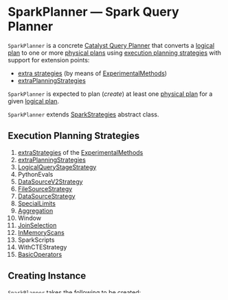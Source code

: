 # SparkPlanner &mdash; Spark Query Planner

`SparkPlanner` is a concrete [Catalyst Query Planner](catalyst/QueryPlanner.md) that converts a [logical plan](logical-operators/LogicalPlan.md) to one or more [physical plans](physical-operators/SparkPlan.md) using [execution planning strategies](#strategies) with support for extension points:

* [extra strategies](#extraStrategies) (by means of [ExperimentalMethods](#experimentalMethods))
* [extraPlanningStrategies](#extraPlanningStrategies)

`SparkPlanner` is expected to plan (_create_) at least one [physical plan](physical-operators/SparkPlan.md) for a given [logical plan](logical-operators/LogicalPlan.md).

`SparkPlanner` extends [SparkStrategies](execution-planning-strategies/SparkStrategies.md) abstract class.

## <span id="strategies"> Execution Planning Strategies

1. [extraStrategies](ExperimentalMethods.md#extraStrategies) of the [ExperimentalMethods](#experimentalMethods)
1. [extraPlanningStrategies](#extraPlanningStrategies)
1. [LogicalQueryStageStrategy](execution-planning-strategies/LogicalQueryStageStrategy.md)
1. PythonEvals
1. [DataSourceV2Strategy](execution-planning-strategies/DataSourceV2Strategy.md)
1. [FileSourceStrategy](execution-planning-strategies/FileSourceStrategy.md)
1. [DataSourceStrategy](execution-planning-strategies/DataSourceStrategy.md)
1. [SpecialLimits](execution-planning-strategies/SpecialLimits.md)
1. [Aggregation](execution-planning-strategies/Aggregation.md)
1. Window
1. [JoinSelection](execution-planning-strategies/JoinSelection.md)
1. [InMemoryScans](execution-planning-strategies/InMemoryScans.md)
1. SparkScripts
1. WithCTEStrategy
1. [BasicOperators](execution-planning-strategies/BasicOperators.md)

## Creating Instance

`SparkPlanner` takes the following to be created:

* <span id="session"> [SparkSession](SparkSession.md)
* <span id="conf"> [SQLConf](SQLConf.md)
* <span id="experimentalMethods"> [ExperimentalMethods](ExperimentalMethods.md)

`SparkPlanner` is created when the following are requested for one:

* [BaseSessionStateBuilder](BaseSessionStateBuilder.md#planner)
* [HiveSessionStateBuilder](hive/HiveSessionStateBuilder.md#planner)
* Structured Streaming's `IncrementalExecution`

## Accessing SparkPlanner

`SparkPlanner` is available as [planner](SessionState.md#planner) of a `SessionState`.

```text
val spark: SparkSession = ...
scala> :type spark.sessionState.planner
org.apache.spark.sql.execution.SparkPlanner
```

## <span id="extraPlanningStrategies"> Extra Planning Strategies

```scala
extraPlanningStrategies: Seq[Strategy] = Nil
```

`extraPlanningStrategies` is an extension point to register extra [planning strategies](execution-planning-strategies/SparkStrategy.md).

`extraPlanningStrategies` is used when `SparkPlanner` is requested for [planning strategies](#strategies).

`extraPlanningStrategies` is overriden in the `SessionState` builders ([BaseSessionStateBuilder](BaseSessionStateBuilder.md#planner) and [HiveSessionStateBuilder](hive/HiveSessionStateBuilder.md#planner)).

## <span id="collectPlaceholders"> Collecting PlanLater Physical Operators

```scala
collectPlaceholders(
  plan: SparkPlan): Seq[(SparkPlan, LogicalPlan)]
```

`collectPlaceholders` collects all [PlanLater](execution-planning-strategies/SparkStrategy.md#PlanLater) physical operators in the given [physical plan](physical-operators/SparkPlan.md).

`collectPlaceholders` is part of [QueryPlanner](catalyst/QueryPlanner.md#collectPlaceholders) abstraction.

## <span id="pruneFilterProject"> Filter and Project Pruning

```scala
pruneFilterProject(
  projectList: Seq[NamedExpression],
  filterPredicates: Seq[Expression],
  prunePushedDownFilters: Seq[Expression] => Seq[Expression],
  scanBuilder: Seq[Attribute] => SparkPlan): SparkPlan
```

!!! note
    `pruneFilterProject` is almost like [DataSourceStrategy.pruneFilterProjectRaw](execution-planning-strategies/DataSourceStrategy.md#pruneFilterProjectRaw).

`pruneFilterProject` branches off per whether it is possible to use a column pruning only (to get the right projection) and the input `projectList` columns of this projection are enough to evaluate all input `filterPredicates` filter conditions.

If so, `pruneFilterProject` does the following:

1. Applies the input `scanBuilder` function to the input `projectList` columns that creates a new [physical operator](physical-operators/SparkPlan.md)

1. If there are Catalyst predicate expressions in the input `prunePushedDownFilters` that cannot be pushed down, `pruneFilterProject` creates a [FilterExec](physical-operators/FilterExec.md) unary physical operator (with the unhandled predicate expressions)

1. Otherwise, `pruneFilterProject` simply returns the physical operator

In this case no extra [ProjectExec](physical-operators/ProjectExec.md) unary physical operator is created.

If not (i.e. it is neither possible to use a column pruning only nor evaluate filter conditions), `pruneFilterProject` does the following:

1. Applies the input `scanBuilder` function to the projection and filtering columns that creates a new [physical operator](physical-operators/SparkPlan.md)

1. Creates a [FilterExec](physical-operators/FilterExec.md) unary physical operator (with the unhandled predicate expressions if available)

1. Creates a [ProjectExec](physical-operators/ProjectExec.md) unary physical operator with the optional `FilterExec` operator (with the scan physical operator) or simply the scan physical operator alone

`pruneFilterProject` is used when [HiveTableScans](hive/HiveTableScans.md) and [InMemoryScans](execution-planning-strategies/InMemoryScans.md) execution planning strategies are executed.
